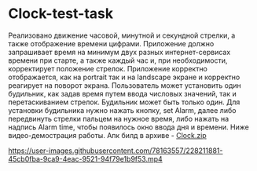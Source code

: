 # Clock-test-task
Реализовано движение часовой, минутной и секундной стрелки, а также отображение времени цифрами.
Приложение должно запрашивает время на минимум двух разных интернет-сервисах времени при старте, а также каждый час и, при необходимости, корректирует положение стрелок.
Приложение корректно отображается, как на portrait так и на landscape экране и корректно реагирует на поворот экрана.
Пользователь может установить один будильник, как задав время путем ввода числовых значений, так и перетаскиванием стрелок. Будильник может быть только один.
Для установки будильника нужно нажать кнопку, set Alarm, далее либо передвинуть стрелки пальцем на нужное время, либо нажать на надпись Alarm time, чтобы появилось окно ввода дня и времени. Ниже видео-демострация работы. Апк билд в архиве - 
[Clock.zip](https://github.com/karbofos22/Clock-test-task/files/11088408/Clock.zip)

https://user-images.githubusercontent.com/78163557/228211881-45cb0fba-9ca9-4eac-9521-94f79e1b9f53.mp4





